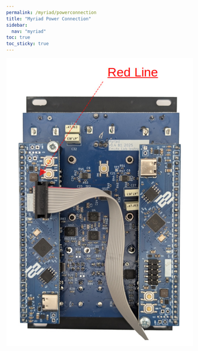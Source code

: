 ```yaml
---
permalink: /myriad/powerconnection
title: "Myriad Power Connection"
sidebar:
  nav: "myriad"
toc: true
toc_sticky: true
---
```


![Myriad IDC Connection](../../assets/images/myriad/myriadpowercx.jpg)

